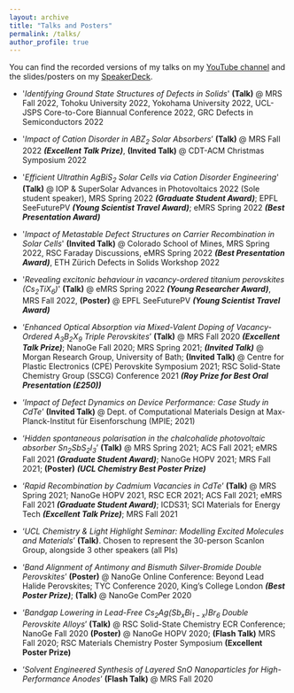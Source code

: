 ```yaml
---
layout: archive
title: "Talks and Posters"
permalink: /talks/
author_profile: true
---
```


You can find the recorded versions of my talks on my [YouTube channel](https://www.youtube.com/c/SeánRKavanagh) <i class="fab fa-fw fa-youtube" aria-hidden="true"></i> and the slides/posters on my [SpeakerDeck](https://speakerdeck.com/kavanase).

- '_Identifying Ground State Structures of Defects in Solids_' **(Talk)** @ MRS Fall 2022, Tohoku University 2022, Yokohama University 2022, UCL-JSPS Core-to-Core Biannual Conference 2022, GRC Defects in Semiconductors 2022

- '_Impact of Cation Disorder in ABZ$_2$ Solar Absorbers_’ **(Talk)** @ MRS Fall 2022 **_(Excellent Talk Prize)_**, **(Invited Talk)** @ CDT-ACM Christmas Symposium 2022

- '_Efficient Ultrathin AgBiS$_2$ Solar Cells via Cation Disorder Engineering_' **(Talk)** @ IOP & SuperSolar Advances in Photovoltaics 2022 (Sole student speaker), MRS Spring 2022 **_(Graduate Student Award)_**; EPFL SeeFuturePV **_(Young Scientist Travel Award)_**; eMRS Spring 2022 **_(Best Presentation Award)_**

- '_Impact of Metastable Defect Structures on Carrier Recombination in Solar Cells_' **(Invited Talk)** @ Colorado School of Mines, MRS Spring 2022, RSC Faraday Discussions, eMRS Spring 2022 **_(Best Presentation Award)_**, ETH Zürich Defects in Solids Workshop 2022

- '_Revealing excitonic behaviour in vacancy-ordered titanium perovskites (Cs$_2$TiX$_6$)_' **(Talk)** @ eMRS Spring 2022 **_(Young Researcher Award)_**, MRS Fall 2022, **(Poster)** @ EPFL SeeFuturePV **_(Young Scientist Travel Award)_**

- ‘_Enhanced Optical Absorption via Mixed-Valent Doping of Vacancy-Ordered A$_3$B$_2$X$_9$ Triple Perovskites_’ **(Talk)** @ MRS Fall 2020 **_(Excellent Talk Prize)_**; NanoGe Fall 2020; MRS Spring 2021; **_(Invited Talk)_** @ Morgan Research Group, University of Bath; **(Invited Talk)** @ Centre for Plastic Electronics (CPE) Perovskite Symposium 2021; RSC Solid-State Chemistry Group (SSCG) Conference 2021 **_(Roy Prize for Best Oral Presentation (£250))_**

- ‘_Impact of Defect Dynamics on Device Performance: Case Study in CdTe_’ **(Invited Talk)** @ Dept. of Computational Materials Design at Max-Planck-Institut für Eisenforschung (MPIE; 2021)

- ‘_Hidden spontaneous polarisation in the chalcohalide photovoltaic absorber Sn$_2$SbS$_2$I$_3$_’ **(Talk)** @ MRS Spring 2021; ACS Fall 2021; eMRS Fall 2021 **_(Graduate Student Award)_**; NanoGe HOPV 2021; MRS Fall 2021; **(Poster)** **_(UCL Chemistry Best Poster Prize)_**

- ‘_Rapid Recombination by Cadmium Vacancies in CdTe_’ **(Talk)** @ MRS Spring 2021; NanoGe HOPV 2021, RSC ECR 2021; ACS Fall 2021; eMRS Fall 2021 **_(Graduate Student Award)_**; ICDS31; SCI Materials for Energy Tech **_(Excellent Talk Prize)_**; MRS Fall 2021

- ‘_UCL Chemistry & Light Highlight Seminar: Modelling Excited Molecules and Materials_’ **(Talk)**. Chosen to represent the 30-person Scanlon Group, alongside 3 other speakers (all PIs)

- ‘_Band Alignment of Antimony and Bismuth Silver-Bromide Double Perovskites_’ **(Poster)** @ NanoGe Online Conference: Beyond Lead Halide Perovskites; TYC Conference 2020, King’s College London **_(Best Poster Prize)_**; **(Talk)** @ NanoGe ComPer 2020

- ‘_Bandgap Lowering in Lead-Free Cs$_2$Ag(Sb$_x$Bi$_{1-x}$)Br$_6$ Double Perovskite Alloys_’ **(Talk)** @ RSC Solid-State Chemistry ECR Conference; NanoGe Fall 2020 **(Poster)** @ NanoGe HOPV 2020; **(Flash Talk)** MRS Fall 2020; RSC Materials Chemistry Poster Symposium **(Excellent Poster Prize)**

- ‘_Solvent Engineered Synthesis of Layered SnO Nanoparticles for High-Performance Anodes_’ **(Flash Talk)** @ MRS Fall 2020
